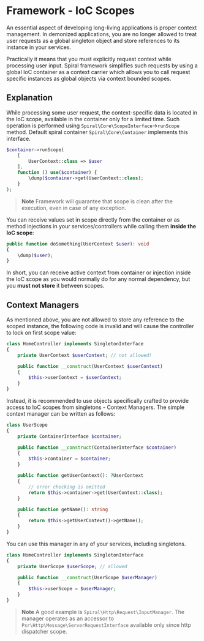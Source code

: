 # Framework - IoC Scopes

An essential aspect of developing long-living applications is proper context management. In demonized applications,
you are no longer allowed to treat user requests as a global singleton object and store references to its instance in your
services.

Practically it means that you must explicitly request context while processing user input. Spiral framework simplifies
such requests by using a global IoC container as a context carrier which allows you to call request specific instances
as global objects via context bounded scopes.

## Explanation

While processing some user request, the context-specific data is located in the IoC scope, available in the container
only for a limited time. Such operation is performed using `Spiral\Core\ScopeInterface`->`runScope` method. Default
spiral container `Spiral\Core\Container` implements this interface.

```php
$container->runScope(
    [
        UserContext::class => $user
    ],
    function () use($container) {
        \dump($container->get(UserContext::class);
    }
);
```

> **Note**
> Framework will guarantee that scope is clean after the execution, even in case of any exception.

You can receive values set in scope directly from the container or as method injections in your services/controllers
while calling them **inside the IoC scope**:

```php
public function doSomething(UserContext $user): void
{
    \dump($user);
}
```

In short, you can receive active context from container or injection inside the IoC scope as you would normally do
for any normal dependency, but you **must not store** it between scopes.

## Context Managers

As mentioned above, you are not allowed to store any reference to the scoped instance, the following code is invalid and
will cause the controller to lock on first scope value:

```php
class HomeController implements SingletonInterface
{
    private UserContext $userContext; // not allowed!

    public function __construct(UserContext $userContext)
    {
        $this->userContext = $userContext;
    }
}
```

Instead, it is recommended to use objects specifically crafted to provide access to IoC scopes from singletons - Context
Managers. The simple context manager can be written as follows:

```php
class UserScope
{
    private ContainerInterface $container;

    public function __construct(ContainerInterface $container)
    {
        $this->container = $container;
    }

    public function getUserContext(): ?UserContext
    {
        // error checking is omitted
        return $this->container->get(UserContext::class);
    }

    public function getName(): string
    {
        return $this->getUserContext()->getName();
    }
}
```

You can use this manager in any of your services, including singletons.

```php
class HomeController implements SingletonInterface
{
    private UserScope $userScope; // allowed

    public function __construct(UserScope $userManager)
    {
        $this->userScope = $userManager;
    }
}
```

> **Note**
> A good example is `Spiral\Http\Request\InputManager`. The manager operates as an accessor
> to `Psr\Http\Message\ServerRequestInterface` available only since http dispatcher scope.
